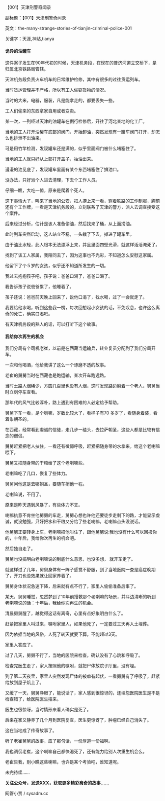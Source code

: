 【001】天津刑警奇闻录

副标题：【001】天津刑警奇闻录

英文：the-many-strange-stories-of-tianjin-criminal-police-001

关键字：天涯,神贴,tianya





#### 诡异的油罐车

这件案子发生在90年代初的时候，天津机务段，在现在的普济河道立交桥下，是归属北京铁路局管辖。

天津机务段负责火车机车的日常维护检修，其中有很多的过往货运列车。

当时货运管理并不严格，所以有工人偷窃货物的情况。

当时的大米，电器，服装，凡是能拿走的，都要丢失一些。

工人们偷来的东西拿家自用或者变卖。



某一次，一列经过天津的油罐车在例行检修后，开往了河北某地的化工厂。

当地的工人打开油罐车底部的阀门，开始卸油，突然发现有一罐车阀门打开，却怎么也排泄不出油来。

可是用竹竿检测，发现罐车还是满的，似乎里面阀门被什么堵塞住了。

当地的工人就只好从上部打开盖子，抽油出来。

漫漫的油见底了，发现罐车里面有某个东西堵塞住了排油口。

没办法，只好派个人进去清理，下去个工作人员。

仔细一瞧，大吃一惊，原来是爬着个死人。

这下事情大了，叫来了当地的公安，把人捞上来一看，穿着铁路的工作制服，胸前还有个工作牌，一看是天津机务段的，立刻联系了天津的警方，派人去调查接受这个案件。



后来经过分析，估计是该人准备偷油，然后找来了桶，从上面捞油。

此时列车突然启动，这人站立不稳，一头栽了下去，掉进了罐车里。

由于油比水轻，此人根本无法漂浮上来，并且里面四壁光滑，就这样活活淹死了。



找到了该工人家属，我陪同去了，因为这事也不光彩，不知道怎么安慰这家属。

他留下了个５岁的女孩，似乎还不知道所发生的一切。

我过去抱抱孩子吧，孩子说：爸爸口渴了，爸爸口渴了。

我告诉孩子说爸爸累了，他睡着了。

孩子还说：爸爸前天晚上回来了，说他口渴了，找水喝，过了一会就走了。

我要给他水喝，听到这些我一楞，每次回想起小女孩的话，不免叹息，也许这么离奇的死亡，确实口渴吧。

有天津机务段的熟人的话，可以打听下这个故事。



#### 我给你次再生的机会

我们分局有个司机老崔，以前是在西藏当运输兵，转业复员分配到了我们分局开车。

一次和他喝酒，他给我讲了这么一个琢磨不透的故事。



老崔的舅舅当时在西藏也是跑运输，某次开车跑远路。

当时土路人烟稀少，方圆几百里也没有人烟，这时发现路边躺着一个老人，舅舅当时立刻停车查看。

那年代的风气比较淳朴，路上遇到有困难的人必定给予帮助。

舅舅下车一看，是个喇嘛，岁数比较大了，看样子有70 多岁了，看随身着装，看着象朝圣的。



在西藏，经常看到虔诚的信徒，走几步一磕头，去拉萨朝圣，这些人都是比较有信念的僧侣。

舅舅赶紧把老人扶住，一看还有微弱呼吸，赶紧把随身带的水拿来，给这个老喇嘛喂下。

舅舅又把随身带的干粮给了这个老喇嘛些。

老喇嘛吃了几口，恢复了些体力。

舅舅问他这是去哪朝圣，要随车捎他一程。

老喇嘛说，不用了。



原来是昨天遇到风暴了，有些体力不支。

喇嘛执意不肯坐他舅舅的车走，舅舅心想也许他还要徒步走剩下的路，才能显示虔诚，就没勉强，只好把水和干粮又分给了些老喇嘛，老喇嘛点头没说话。

他舅舅正要转身上车，老喇嘛把他叫住了，跟他舅舅说:我也没有什么可以回报你的，十年后，我给你次再生的机会吧。

然后独自走了。



舅舅也没搞明白老喇嘛说的到底什么意思，也没多想， 就开车走了。

就这样过了几年，舅舅身体有一阵子感觉不舒服，到了当地医院一查是癌症晚期了，开刀也没效果就让回家养着了。

舅舅身体状况急速下降，后来就有点不行了，家里人偷偷准备后事了。



某天，舅舅睡觉，忽然梦到了10年前搭救那个老喇嘛的场景，并耳边清晰的听到老喇嘛说的话：十年后，我给你次再生的机会。

清晨舅舅醒了，越觉得这话有离奇，心里有点好象明白什么了。

赶紧把家里人叫过来，嘱咐家里人，如果他死了，一定要过三天再入土埋葬。

因为依据当地的风俗，人死了转天就要下葬，不能超过3天。

家里人答应了。



过了几天，舅舅不行了，当地的医院来检查，确认没有了心跳和呼吸了。

检查完医生走了，家人按照他的嘱咐，就把尸体放院子厅里，没有埋。

到了第二天夜里，家里人突然发现尸体的被单有起伏，一看舅舅有了呼吸了，赶紧给放到屋子炕上了。

又缓了一天，舅舅睁眼了，能说话了，家人感到很惊讶的，还埋怨医院医生是不是检查错了，给医院医生招来。

医生也很惊讶，当时情形来看人确实是死了。

后来在家又静养了几个月到医院复查，医生更惊讶了，肿瘤已经自己消失了。

这在当地成了传奇故事了。



听了老崔舅舅的故事，应了那句话，一份厚道一份福啊。

我也调侃老崔，这个喇嘛自己都快渴死了，还有能力给别人次重生机会么。

老崔告我，别小瞧这些喇嘛，也许是某个考验吧，谁知道呢。



未完待续……



**关注公众号，发送XXX，获取更多精彩离奇的故事……**



网管小贾 / sysadm.cc